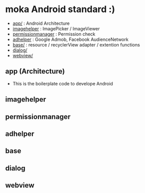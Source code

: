 # moka Android standard :) 

- [app/](app/) : Android Architecture
- [imagehelper](imagehelper/) : ImagePicker / ImageViewer
- [permissionmanager](permissionmanager/) : Permission check
- [adhelper](adhelper/) : Google Admob, Facebook AudienceNetwork
- [base/](base/) : resource / recyclerView adapter / extention functions
- [dialog/](dialog/)
- [webview/](webview/)

## app (Architecture)

- This is the boilerplate code to develope Android

## imagehelper

## permissionmanager

## adhelper

## base

## dialog

## webview
